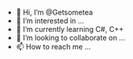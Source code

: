 - 👋 Hi, I’m @Getsometea
- 👀 I’m interested in ...
- 🌱 I’m currently learning C#, C++
- 💞️ I’m looking to collaborate on ...
- 📫 How to reach me ...

<!---
Getsometea/Getsometea is a ✨ special ✨ repository because its `README.md` (this file) appears on your GitHub profile.
You can click the Preview link to take a look at your changes.
--->

